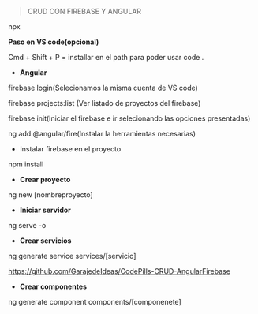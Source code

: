 > CRUD CON FIREBASE Y ANGULAR


npx  
  
**Paso en VS code(opcional)**

Cmd + Shift + P = installar en el path para poder usar code .


- **Angular**

firebase login(Selecionamos la misma cuenta de VS code)

firebase projects:list (Ver listado de proyectos del firebase)

firebase init(Iniciar el firebase e ir selecionando las opciones presentadas)

ng add @angular/fire(Instalar la herramientas necesarias)


- Instalar firebase en el proyecto

npm install 


- **Crear proyecto**

ng new [nombreproyecto]


- **Iniciar servidor**

ng serve -o


- **Crear servicios**

ng generate service services/[servicio]


https://github.com/GarajedeIdeas/CodePills-CRUD-AngularFirebase


- **Crear componentes**

ng generate component components/[componenete]
